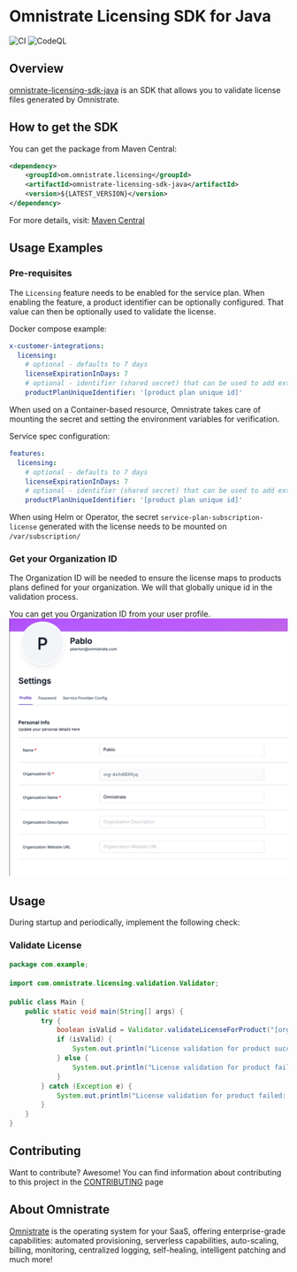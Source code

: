 # Omnistrate Licensing SDK for Java

![CI](https://github.com/omnistrate-oss/omnistrate-licensing-sdk-java/actions/workflows/build.yml/badge.svg) 
![CodeQL](https://github.com/omnistrate-oss/omnistrate-licensing-sdk-java/actions/workflows/github-code-scanning/codeql/badge.svg)

## Overview

[omnistrate-licensing-sdk-java](https://github.com/omnistrate-oss/omnistrate-licensing-sdk-java) is an SDK that allows you to validate license files generated by Omnistrate. 

## How to get the SDK

You can get the package from Maven Central:

```xml
<dependency>
    <groupId>om.omnistrate.licensing</groupId>
    <artifactId>omnistrate-licensing-sdk-java</artifactId>
    <version>${LATEST_VERSION}</version>
</dependency>
```

For more details, visit: [Maven Central](https://central.sonatype.com/artifact/com.omnistrate.licensing/omnistrate-licensing-sdk-java)

## Usage Examples

### Pre-requisites

The `Licensing` feature needs to be enabled for the service plan. When enabling the feature, a product identifier can be optionally configured. That value can then be optionally used to validate the license. 

Docker compose example: 
```yaml
x-customer-integrations:
  licensing: 
    # optional - defaults to 7 days
    licenseExpirationInDays: 7
    # optional - identifier (shared secret) that can be used to add extra security on validation - defaults to product tier id
    productPlanUniqueIdentifier: '[product plan unique id]' 
```

When used on a Container-based resource, Omnistrate takes care of mounting the secret and setting the environment variables for verification. 

Service spec configuration:
```yaml
features:
  licensing:
    # optional - defaults to 7 days
    licenseExpirationInDays: 7 
    # optional - identifier (shared secret) that can be used to add extra security on validation - defaults to product tier id
    productPlanUniqueIdentifier: '[product plan unique id]'
```

When using Helm or Operator, the secret `service-plan-subscription-license` generated with the license needs to be mounted on `/var/subscription/`

### Get your Organization ID

The Organization ID will be needed to ensure the license maps to products plans defined for your organization. We will that globally unique id in the validation process. 

You can get you Organization ID from your user profile. 
![Profile](./assets/profile.png)

## Usage

During startup and periodically, implement the following check:

### Validate License

```java
package com.example;

import com.omnistrate.licensing.validation.Validator;

public class Main {
    public static void main(String[] args) {
        try {
            boolean isValid = Validator.validateLicenseForProduct("[org-id]", "[product plan unique id]"); /// value should be hardcoded, based on the value configured when enabling the feature
            if (isValid) {
                System.out.println("License validation for product succeeded");
            } else {
                System.out.println("License validation for product failed");
            }
        } catch (Exception e) {
            System.out.println("License validation for product failed: " + e.getMessage());
        }
    }
}
```

## Contributing

Want to contribute? Awesome! You can find information about contributing to this
project in the [CONTRIBUTING](/CONTRIBUTING.md) page

## About Omnistrate

[Omnistrate](https://omnistrate.com/) is the operating system for your SaaS,
offering enterprise-grade capabilities: automated provisioning, serverless
capabilities, auto-scaling, billing, monitoring, centralized logging,
self-healing, intelligent patching and much more!
